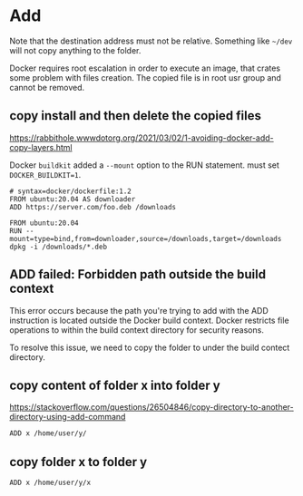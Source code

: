 # Add
Note that the destination address must not be relative. Something like `~/dev` will not copy anything to the folder.

Docker requires root escalation in order to execute an image, that crates some problem with files creation. The copied file is in root usr group and cannot be removed.

## copy install and then delete the copied files
https://rabbithole.wwwdotorg.org/2021/03/02/1-avoiding-docker-add-copy-layers.html

Docker `buildkit` added a `--mount` option to the RUN statement.
must set `DOCKER_BUILDKIT=1`.
```docker
# syntax=docker/dockerfile:1.2
FROM ubuntu:20.04 AS downloader
ADD https://server.com/foo.deb /downloads

FROM ubuntu:20.04
RUN --mount=type=bind,from=downloader,source=/downloads,target=/downloads dpkg -i /downloads/*.deb
```

## ADD failed: Forbidden path outside the build context
This error occurs because the path you're trying to add with the ADD instruction is located outside the Docker build context. 
Docker restricts file operations to within the build context directory for security reasons.

To resolve this issue, we need to copy the folder to under the build contect directory.

## copy content of folder x into folder y
https://stackoverflow.com/questions/26504846/copy-directory-to-another-directory-using-add-command
```sh
ADD x /home/user/y/
```

## copy folder x to folder y
```sh
ADD x /home/user/y/x
```
